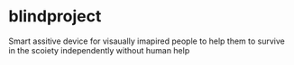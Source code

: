 # blindproject
Smart assitive device for visaually imapired people to help them to survive in the scoiety independently without human help
